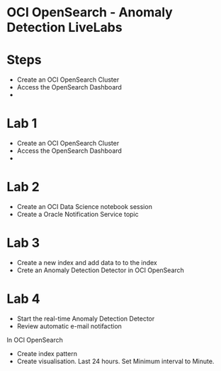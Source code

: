# OCI OpenSearch - Anomaly Detection LiveLabs



# Steps
- Create an OCI OpenSearch Cluster
- Access the OpenSearch Dashboard
- 

# Lab 1
- Create an OCI OpenSearch Cluster
- Access the OpenSearch Dashboard
- 
# Lab 2
- Create an OCI Data Science notebook session
- Create a Oracle Notification Service topic

# Lab 3
- Create a new index and add data to to the index
- Crete an Anomaly Detection Detector in OCI OpenSearch

# Lab 4
- Start the real-time Anomaly Detection Detector
- Review automatic e-mail notifaction


In OCI OpenSearch
- Create index pattern
- Create visualisation. Last 24 hours. Set Minimum interval to Minute.  
